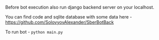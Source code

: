 Before bot execution also run django backend server on your localhost.

You can find code and sqlite database with some data here - https://github.com/SolovyovAlexander/SberBotBack

To run bot - `python main.py`
